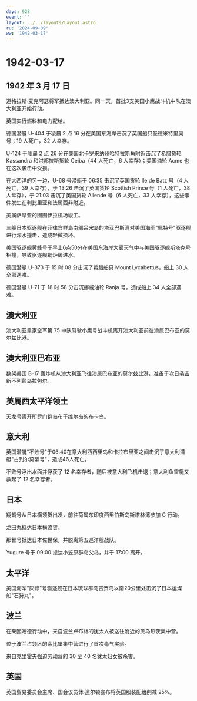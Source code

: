 ```yaml
---
days: 928
event: ''
layout: ../../layouts/Layout.astro
ru: '2024-09-09'
ww: '1942-03-17'
---
```


# 1942-03-17

## 1942 年 3 月 17 日

道格拉斯·麦克阿瑟将军抵达澳大利亚。同一天，首批3支美国小鹰战斗机中队在澳大利亚开始行动。

英国实行燃料和电力配给。

德国潜艇 U-404 于凌晨 2 点 16
分在美国东海岸击沉了英国船只圣德米特里奥号；19 人死亡，32 人幸存。

U-124 于凌晨 2 点 26 分在美国北卡罗来纳州哈特拉斯角附近击沉了希腊货轮
Kassandra 和洪都拉斯货轮 Ceiba（44 人死亡，6 人幸存）；美国油轮 Acme
也在这次袭击中受损。

在大西洋的另一边，U-68 号潜艇于 06:35 击沉了英国货轮 Ile de Batz 号（4
人死亡，39 人幸存），于 13:26 击沉了英国货轮 Scottish Prince 号（1
人死亡，38 人幸存），于 21:03 击沉了英国货轮 Allende 号（6 人死亡，33
人幸存），这些事件发生在利比里亚和法属西非附近。

美属萨摩亚的图图伊拉机场竣工。

三艘日本驱逐舰在菲律宾群岛南部吕宋岛的塔亚巴斯湾对美国海军"佩特号"驱逐舰进行深水撞击，造成轻微损坏。

美国驱逐舰黄蜂号于早上6点50分在美国东海岸大雾天气中与美国驱逐舰斯塔克号相撞，导致驱逐舰锅炉房进水。

德国潜艇 U-373 于 15 时 08 分击沉了希腊船只 Mount Lycabettus，船上 30
人全部遇难。

德国潜艇 U-71 于 18 时 58 分击沉挪威油轮 Ranja 号，造成船上 34
人全部遇难。

## 澳大利亚

澳大利亚皇家空军第 75
中队驾驶小鹰号战斗机离开澳大利亚前往澳属巴布亚的莫尔兹比港。

## 澳大利亚巴布亚

数架美国 B-17
轰炸机从澳大利亚飞往澳属巴布亚的莫尔兹比港，准备于次日袭击新不列颠岛拉包尔。

## 英属西太平洋领土

天龙号离开所罗门群岛布干维尔岛的布卡岛。

## 意大利

英国潜艇"不败号"于06:40在意大利西西里岛和卡拉布里亚之间击沉了意大利潜艇"古列尔莫蒂号"，造成46人死亡。

不败号浮出水面并俘获了 12
名幸存者，随后被意大利飞机击退；意大利鱼雷艇又救起了 12 名幸存者。

## 日本

翔鹤号从日本横须贺出发，前往荷属东印度西里伯斯岛斯塔林湾参加 C 行动。

龙田丸抵达日本横须贺。

那智号抵达日本佐世保，并脱离第五巡洋舰战队。

Yugure 号于 09:00 抵达小笠原群岛父岛，并于 17:00 离开。

## 太平洋

美国海军"灰鲸"号驱逐舰在日本琉球群岛吉贺岛以南20公里处击沉了日本运煤船"石狩丸"。

## 波兰

在莱因哈德行动中，来自波兰卢布林的犹太人被送往附近的贝乌热茨集中营。

位于波兰占领区的索比堡集中营进行了首次毒气实验。

来自克里霍夫强迫劳动营的 30 至 40 名犹太妇女被杀害。

## 英国

英国贸易委员会主席、国会议员休·道尔顿宣布将英国服装配给削减 25%。